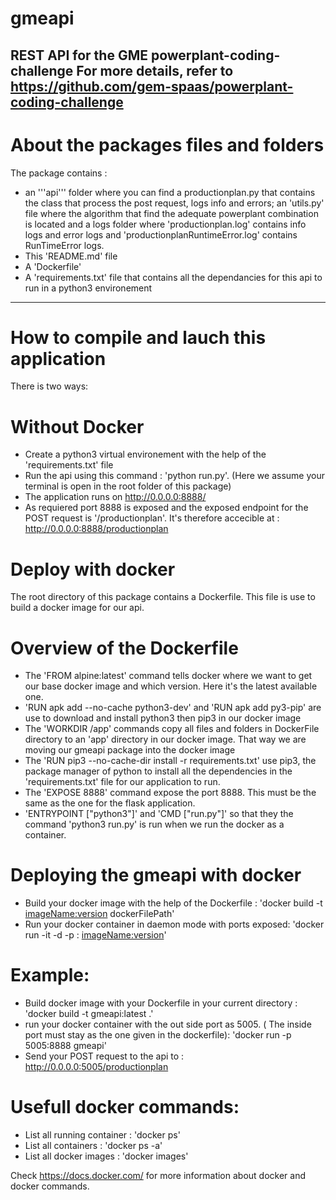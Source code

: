 # gmeapi
REST API for the GME powerplant-coding-challenge
For more details, refer to https://github.com/gem-spaas/powerplant-coding-challenge
---
# About the packages files and folders
The package contains :
- an '''api'''  folder where you can find a productionplan.py that contains the class that process the post request, logs info and errors; an 'utils.py' file where the algorithm that find the adequate powerplant combination is located and a logs folder where 'productionplan.log' contains info logs and error logs and 'productionplanRuntimeError.log' contains RunTimeError logs.
- This 'README.md' file
- A 'Dockerfile'
- A 'requirements.txt' file that contains all the dependancies for this api to run in a python3 environement

---
# How to compile and lauch this application
There is two ways:
# Without Docker
- Create a python3 virtual environement with the help of the 'requirements.txt' file
- Run the api using this command : 'python run.py'. (Here we assume your terminal is open in the root folder of this package)
- The application runs on http://0.0.0.0:8888/
- As requiered port 8888 is exposed and the exposed endpoint for the POST request is '/productionplan'. It's therefore accecible at : http://0.0.0.0:8888/productionplan

# Deploy with docker
The root directory of this package contains a Dockerfile. This file is use to build a docker image for our api.
# Overview of the Dockerfile
- The 'FROM alpine:latest' command tells docker where we want to get our base docker image and which version. Here it's the latest available one.
- 'RUN apk add --no-cache python3-dev' and 'RUN apk add py3-pip' are use to download and install python3 then pip3 in our docker image
- The 'WORKDIR /app' commands copy all files and folders in DockerFile directory to an 'app' directory in our docker image. That way we are moving our gmeapi package into the docker image
- The 'RUN pip3 --no-cache-dir install -r requirements.txt' use pip3, the package manager of python to install all the dependencies in the 'requirements.txt' file for our application to run.
- The 'EXPOSE 8888' command expose the port 8888. This must be the same as the one for the flask application.
- 'ENTRYPOINT ["python3"]' and 'CMD ["run.py"]' so that they the command 'python3 run.py' is run when we run the docker as a container.
# Deploying the gmeapi with docker
- Build your docker image with the help of the Dockerfile : 'docker build -t <imageName:version> dockerFilePath'
- Run your docker container in daemon mode with ports exposed: 'docker run -it -d -p <outsidePort>:<dockerInsidePort> <imageName:version>'
# Example:
- Build docker image with your Dockerfile in your current directory : 'docker build -t gmeapi:latest .'
- run your docker container with the out side port as 5005. ( The inside port must stay as the one given in the dockerfile): 'docker run -p 5005:8888 gmeapi'
- Send your POST request to the api to : http://0.0.0.0:5005/productionplan

# Usefull docker commands:
- List all running container : 'docker ps'
- List all containers : 'docker ps -a'
- List all docker images : 'docker images'

Check https://docs.docker.com/ for more information about docker and docker commands.
